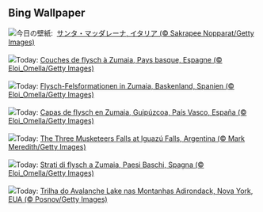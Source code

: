 ## Bing Wallpaper
![](https://www.bing.com/th?id=OHR.SantaMaddalena_JA-JP3939499195_UHD.jpg&w=1000)今日の壁紙: &nbsp;[サンタ・マッダレーナ, イタリア (© Sakrapee Nopparat/Getty Images)](https://www.bing.com/th?id=OHR.SantaMaddalena_JA-JP3939499195_UHD.jpg)
<br><br/>
![](https://www.bing.com/th?id=OHR.GipuzcoaSummer_FR-FR5838334376_UHD.jpg&w=1000)Today: [Couches de flysch à Zumaia, Pays basque, Espagne (© Eloi_Omella/Getty Images)](https://www.bing.com/th?id=OHR.GipuzcoaSummer_FR-FR5838334376_UHD.jpg)
<br><br/>
![](https://www.bing.com/th?id=OHR.GipuzcoaSummer_DE-DE5130461802_UHD.jpg&w=1000)Today: [Flysch-Felsformationen in Zumaia, Baskenland, Spanien (© Eloi_Omella/Getty Images)](https://www.bing.com/th?id=OHR.GipuzcoaSummer_DE-DE5130461802_UHD.jpg)
<br><br/>
![](https://www.bing.com/th?id=OHR.GipuzcoaSummer_ES-ES6183424688_UHD.jpg&w=1000)Today: [Capas de flysch en Zumaia, Guipúzcoa, País Vasco, España (© Eloi_Omella/Getty Images)](https://www.bing.com/th?id=OHR.GipuzcoaSummer_ES-ES6183424688_UHD.jpg)
<br><br/>
![](https://www.bing.com/th?id=OHR.IguazuArgentina_EN-GB3342065594_UHD.jpg&w=1000)Today: [The Three Musketeers Falls at Iguazú Falls, Argentina (© Mark Meredith/Getty Images)](https://www.bing.com/th?id=OHR.IguazuArgentina_EN-GB3342065594_UHD.jpg)
<br><br/>
![](https://www.bing.com/th?id=OHR.GipuzcoaSummer_IT-IT3301652373_UHD.jpg&w=1000)Today: [Strati di flysch a Zumaia, Paesi Baschi, Spagna (© Eloi_Omella/Getty Images)](https://www.bing.com/th?id=OHR.GipuzcoaSummer_IT-IT3301652373_UHD.jpg)
<br><br/>
![](https://www.bing.com/th?id=OHR.AvalancheLake_PT-BR3490746058_UHD.jpg&w=1000)Today: [Trilha do Avalanche Lake nas Montanhas Adirondack, Nova York, EUA (© Posnov/Getty Images)](https://www.bing.com/th?id=OHR.AvalancheLake_PT-BR3490746058_UHD.jpg)
<br><br/>
